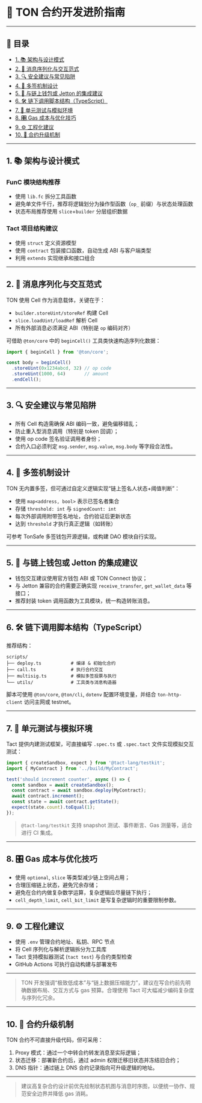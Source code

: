 # 🧠 TON 合约开发进阶指南

---

## 📖 目录

- [1. 📚 架构与设计模式](#1-架构与设计模式)
- [2. 🔁 消息序列化与交互范式](#2-消息序列化与交互范式)
- [3. 🔍 安全建议与常见陷阱](#3-安全建议与常见陷阱)
- [4. 🔐 多签机制设计](#4-多签机制设计)
- [5. 🧩 与链上钱包或 Jetton 的集成建议](#5-与链上钱包或-jetton-的集成建议)
- [6. 🛠 链下调用脚本结构（TypeScript）](#6-链下调用脚本结构typescipt)
- [7. 🧪 单元测试与模拟环境](#7-单元测试与模拟环境)
- [8. 🎛 Gas 成本与优化技巧](#8-gas-成本与优化技巧)
- [9. ⚙️ 工程化建议](#9-工程化建议)
- [10. 🔄 合约升级机制](#10-合约升级机制)

---

## 1. 📚 架构与设计模式

### FunC 模块结构推荐

- 使用 `lib.fc` 拆分工具函数
- 避免单文件千行，推荐将逻辑划分为操作型函数（`op_` 前缀）与状态处理函数
- 状态布局推荐使用 `slice`+`builder` 分层组织数据

### Tact 项目结构建议

- 使用 `struct` 定义资源模型
- 使用 `contract` 包装接口函数，自动生成 ABI 与客户端类型
- 利用 `extends` 实现继承和接口组合

---

## 2. 🔁 消息序列化与交互范式

TON 使用 Cell 作为消息载体，关键在于：

- `builder.storeUint/storeRef` 构建 Cell
- `slice.loadUint/loadRef` 解析 Cell
- 所有外部消息必须满足 ABI（特别是 `op` 编码对齐）

可借助 `@ton/core` 中的 `beginCell()` 工具类快速构造序列化数据：

```ts
import { beginCell } from '@ton/core';

const body = beginCell()
  .storeUint(0x1234abcd, 32) // op code
  .storeUint(1000, 64)       // amount
  .endCell();
```

---

## 3. 🔍 安全建议与常见陷阱

- 所有 Cell 构造需确保 ABI 编码一致，避免偏移错乱；
- 防止重入型消息调用（特别是 token 回调）；
- 使用 op code 签名验证调用者身份；
- 合约入口必须判定 `msg.sender`, `msg.value`, `msg.body` 等字段合法性。

---

## 4. 🔐 多签机制设计

TON 无内置多签，但可通过自定义逻辑实现“链上签名人状态+阈值判断”：

- 使用 `map<address, bool>` 表示已签名者集合
- 存储 `threshold: int` 与 `signedCount: int`
- 每次外部调用附带签名地址，合约验证后更新状态
- 达到 `threshold` 才执行真正逻辑（如转账）

可参考 TonSafe 多签钱包开源逻辑，或构建 DAO 模块自行实现。

---

## 5. 🧩 与链上钱包或 Jetton 的集成建议

- 钱包交互建议使用官方钱包 ABI 或 TON Connect 协议；
- 与 Jetton 兼容的合约需要正确实现 `receive_transfer`, `get_wallet_data` 等接口；
- 推荐封装 token 调用函数为工具模块，统一构造转账消息。

---

## 6. 🛠 链下调用脚本结构（TypeScript）

推荐结构：

```
scripts/
├── deploy.ts           # 编译 & 初始化合约
├── call.ts             # 执行合约交互
├── multisig.ts         # 模拟多签投票与执行
└── utils/              # 工具类与消息构造器
```

脚本可使用 `@ton/core`, `@ton/cli`, `dotenv` 配置环境变量，并结合 `ton-http-client` 访问主网或 testnet。

---

## 7. 🧪 单元测试与模拟环境

Tact 提供内建测试框架，可直接编写 `.spec.ts` 或 `.spec.tact` 文件实现模拟交互测试：

```ts
import { createSandbox, expect } from '@tact-lang/testkit';
import { MyContract } from '../build/MyContract';

test('should increment counter', async () => {
  const sandbox = await createSandbox();
  const contract = await sandbox.deploy(MyContract);
  await contract.increment();
  const state = await contract.getState();
  expect(state.count).toEqual(1);
});
```

> `@tact-lang/testkit` 支持 snapshot 测试、事件断言、Gas 测量等，适合进行 CI 集成。

---

## 8. 🎛 Gas 成本与优化技巧

- 使用 `optional`, `slice` 等类型减少链上空间占用；
- 合理压缩链上状态，避免冗余存储；
- 避免在合约内做复杂数学运算，复杂逻辑应尽量链下执行；
- `cell_depth_limit`, `cell_bit_limit` 是写复杂逻辑时的重要限制参数。

---

## 9. ⚙️ 工程化建议

- 使用 `.env` 管理合约地址、私钥、RPC 节点
- 将 Cell 序列化与解析逻辑拆分为工具库
- Tact 支持模拟器测试 (`tact test`) 与合约类型检查
- GitHub Actions 可执行自动构建与部署发布

---

> TON 开发强调“极致低成本”与“链上数据压缩能力”，建议在写合约前先明确数据布局、交互方式与 gas 预算。合理使用 Tact 可大幅减少编码复杂度与序列化冗余。

---

## 10. 🔄 合约升级机制

TON 合约不可直接升级代码，但可采用：

1. Proxy 模式：通过一个中转合约转发消息至实际逻辑；
2. 状态迁移：部署新合约后，通过 admin 权限迁移旧状态并冻结旧合约；
3. DNS 指针：通过链上 DNS 合约记录指向可升级逻辑的地址。

---

> 建议高复杂合约设计前优先绘制状态机图与消息时序图，以便统一协作、规范安全边界并降低 gas 消耗。